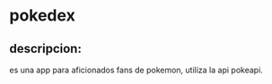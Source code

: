 # pokedex



## descripcion:

es una app para aficionados fans  de pokemon, utiliza la api pokeapi.
